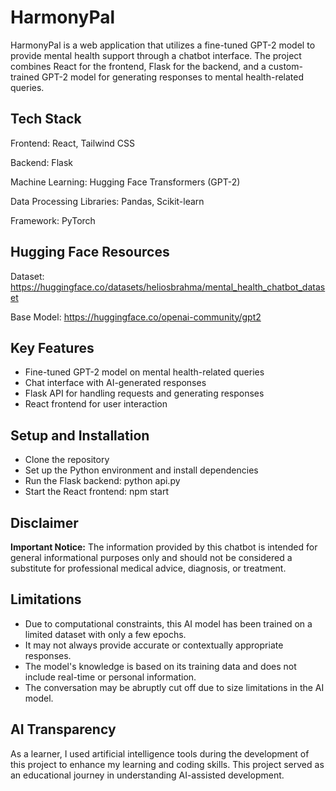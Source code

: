 # HarmonyPal
HarmonyPal is a web application that utilizes a fine-tuned GPT-2 model to provide mental health support through a chatbot interface. The project combines React for the frontend, Flask for the backend, and a custom-trained GPT-2 model for generating responses to mental health-related queries.

## Tech Stack
Frontend: React, Tailwind CSS

Backend: Flask

Machine Learning: Hugging Face Transformers (GPT-2)

Data Processing Libraries: Pandas, Scikit-learn

Framework: PyTorch

## Hugging Face Resources
Dataset: https://huggingface.co/datasets/heliosbrahma/mental_health_chatbot_dataset

Base Model: https://huggingface.co/openai-community/gpt2

## Key Features
- Fine-tuned GPT-2 model on mental health-related queries
- Chat interface with AI-generated responses
- Flask API for handling requests and generating responses
- React frontend for user interaction

## Setup and Installation
- Clone the repository
- Set up the Python environment and install dependencies
- Run the Flask backend: python api.py
- Start the React frontend: npm start

## Disclaimer
**Important Notice:** The information provided by this chatbot is intended for general informational purposes only and should not be considered a substitute for professional medical advice, diagnosis, or treatment. 

## Limitations
- Due to computational constraints, this AI model has been trained on a limited dataset with only a few epochs.
- It may not always provide accurate or contextually appropriate responses.
- The model's knowledge is based on its training data and does not include real-time or personal information.
- The conversation may be abruptly cut off due to size limitations in the AI model. 

## AI Transparency
As a learner, I used artificial intelligence tools during the development of this project to enhance my learning and coding skills. This project served as an educational journey in understanding AI-assisted development.
